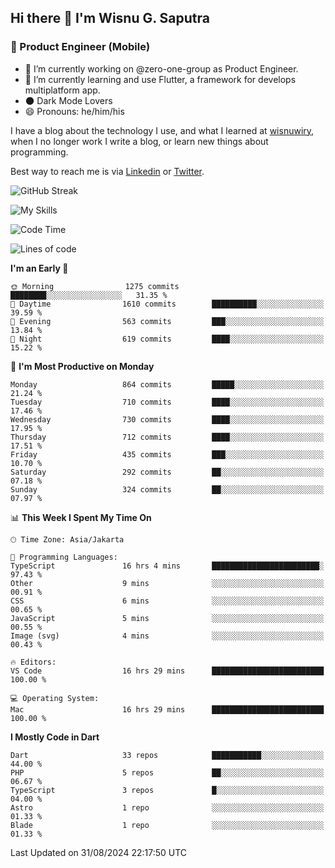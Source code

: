 ## Hi there 👋 I'm Wisnu G. Saputra

### :mobile_phone_off: Product Engineer (Mobile)

- 🔭 I’m currently working on @zero-one-group as Product Engineer.
- 🌱 I’m currently learning and use Flutter, a framework for develops multiplatform app.
- 🌑 Dark Mode Lovers
- 😄 Pronouns: he/him/his

I have a blog about the technology I use, and what I learned at [wisnuwiry](https://wisnuwiry.space/), when I no longer work I write a blog, or learn new things about programming.

Best way to reach me is via [Linkedin](https://www.linkedin.com/in/wisnu-saputra/) or [Twitter](https://twitter.com/wisnuwiry).

![GitHub Streak](https://streak-stats.demolab.com?user=wisnuwiry&theme=dark&hide_border=true)

![My Skills](https://skillicons.dev/icons?i=dart,flutter,kotlin,swift,go,js,css,neovim,git,linux&perline=5)

<!--START_SECTION:waka-->
![Code Time](http://img.shields.io/badge/Code%20Time-1%2C543%20hrs%2044%20mins-blue)

![Lines of code](https://img.shields.io/badge/From%20Hello%20World%20I%27ve%20Written-5.8%20million%20lines%20of%20code-blue)

**I'm an Early 🐤** 

```text
🌞 Morning                1275 commits        ████████░░░░░░░░░░░░░░░░░   31.35 % 
🌆 Daytime                1610 commits        ██████████░░░░░░░░░░░░░░░   39.59 % 
🌃 Evening                563 commits         ███░░░░░░░░░░░░░░░░░░░░░░   13.84 % 
🌙 Night                  619 commits         ████░░░░░░░░░░░░░░░░░░░░░   15.22 % 
```
📅 **I'm Most Productive on Monday** 

```text
Monday                   864 commits         █████░░░░░░░░░░░░░░░░░░░░   21.24 % 
Tuesday                  710 commits         ████░░░░░░░░░░░░░░░░░░░░░   17.46 % 
Wednesday                730 commits         ████░░░░░░░░░░░░░░░░░░░░░   17.95 % 
Thursday                 712 commits         ████░░░░░░░░░░░░░░░░░░░░░   17.51 % 
Friday                   435 commits         ███░░░░░░░░░░░░░░░░░░░░░░   10.70 % 
Saturday                 292 commits         ██░░░░░░░░░░░░░░░░░░░░░░░   07.18 % 
Sunday                   324 commits         ██░░░░░░░░░░░░░░░░░░░░░░░   07.97 % 
```


📊 **This Week I Spent My Time On** 

```text
🕑︎ Time Zone: Asia/Jakarta

💬 Programming Languages: 
TypeScript               16 hrs 4 mins       ████████████████████████░   97.43 % 
Other                    9 mins              ░░░░░░░░░░░░░░░░░░░░░░░░░   00.91 % 
CSS                      6 mins              ░░░░░░░░░░░░░░░░░░░░░░░░░   00.65 % 
JavaScript               5 mins              ░░░░░░░░░░░░░░░░░░░░░░░░░   00.55 % 
Image (svg)              4 mins              ░░░░░░░░░░░░░░░░░░░░░░░░░   00.43 % 

🔥 Editors: 
VS Code                  16 hrs 29 mins      █████████████████████████   100.00 % 

💻 Operating System: 
Mac                      16 hrs 29 mins      █████████████████████████   100.00 % 
```

**I Mostly Code in Dart** 

```text
Dart                     33 repos            ███████████░░░░░░░░░░░░░░   44.00 % 
PHP                      5 repos             ██░░░░░░░░░░░░░░░░░░░░░░░   06.67 % 
TypeScript               3 repos             █░░░░░░░░░░░░░░░░░░░░░░░░   04.00 % 
Astro                    1 repo              ░░░░░░░░░░░░░░░░░░░░░░░░░   01.33 % 
Blade                    1 repo              ░░░░░░░░░░░░░░░░░░░░░░░░░   01.33 % 
```




 Last Updated on 31/08/2024 22:17:50 UTC
<!--END_SECTION:waka-->

